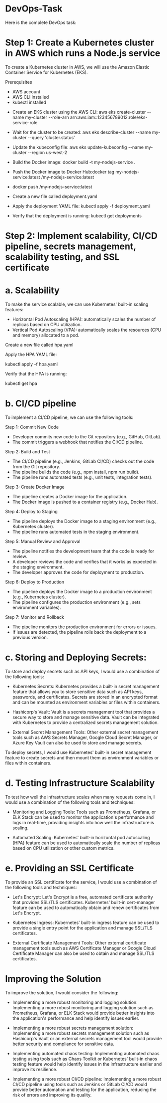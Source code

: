 # DevOps-Task
Here is the complete DevOps task:

# Step 1: Create a Kubernetes cluster in AWS which runs a Node.js service
To create a Kubernetes cluster in AWS, we will use the Amazon Elastic Container Service for Kubernetes (EKS).

Prerequisites
- AWS account
- AWS CLI installed
- kubectl installed


* Create an EKS cluster using the AWS CLI: aws eks create-cluster --name my-cluster --role-arn arn:aws:iam::123456789012:role/eks-service-role

* Wait for the cluster to be created: aws eks describe-cluster --name my-cluster --query 'cluster.status'

* Update the kubeconfig file: aws eks update-kubeconfig --name my-cluster --region us-west-2

* Build the Docker image: docker build -t my-nodejs-service .

* Push the Docker image to Docker Hub:docker tag my-nodejs-service:latest <your-docker-hub-username>/my-nodejs-service:latest

* docker push <your-docker-hub-username>/my-nodejs-service:latest

* Create a new file called deployment.yaml 

* Apply the deployment YAML file: kubectl apply -f deployment.yaml

* Verify that the deployment is running: kubectl get deployments

# Step 2: Implement scalability, CI/CD pipeline, secrets management, scalability testing, and SSL certificate

# a. Scalability

To make the service scalable, we can use Kubernetes' built-in scaling features:

- Horizontal Pod Autoscaling (HPA): automatically scales the number of replicas based on CPU utilization.
- Vertical Pod Autoscaling (VPA): automatically scales the resources (CPU and memory) allocated to a pod.

Create a new file called hpa.yaml

Apply the HPA YAML file:

kubectl apply -f hpa.yaml

Verify that the HPA is running:

kubectl get hpa


# b. CI/CD pipeline

To implement a CI/CD pipeline, we can use the following tools:

Step 1: Commit New Code
- Developer commits new code to the Git repository (e.g., GitHub, GitLab).
- The commit triggers a webhook that notifies the CI/CD pipeline.

Step 2: Build and Test
- The CI/CD pipeline (e.g., Jenkins, GitLab CI/CD) checks out the code from the Git repository.
- The pipeline builds the code (e.g., npm install, npm run build).
- The pipeline runs automated tests (e.g., unit tests, integration tests).

Step 3: Create Docker Image
- The pipeline creates a Docker image for the application.
- The Docker image is pushed to a container registry (e.g., Docker Hub).

Step 4: Deploy to Staging
- The pipeline deploys the Docker image to a staging environment (e.g., Kubernetes cluster).
- The pipeline runs automated tests in the staging environment.

Step 5: Manual Review and Approval
- The pipeline notifies the development team that the code is ready for review.
- A developer reviews the code and verifies that it works as expected in the staging environment.
- The developer approves the code for deployment to production.

Step 6: Deploy to Production
- The pipeline deploys the Docker image to a production environment (e.g., Kubernetes cluster).
- The pipeline configures the production environment (e.g., sets environment variables).

Step 7: Monitor and Rollback
- The pipeline monitors the production environment for errors or issues.
- If issues are detected, the pipeline rolls back the deployment to a previous version.

# c. Storing and Deploying Secrets:

To store and deploy secrets such as API keys, I would use a combination of the following tools:

- Kubernetes Secrets:
  Kubernetes provides a built-in secret management feature that allows you to store sensitive data such as API keys, passwords, and certificates. Secrets are stored in an encrypted format and can be mounted as environment variables or files within containers.

- Hashicorp's Vault:
  Vault is a secrets management tool that provides a secure way to store and manage sensitive data. Vault can be integrated with Kubernetes to provide a centralized secrets management solution.

- External Secret Management Tools:
  Other external secret management tools such as AWS Secrets Manager, Google Cloud Secret Manager, or Azure Key Vault can also be used to store and manage secrets.

To deploy secrets, I would use Kubernetes' built-in secret management feature to create secrets and then mount them as environment variables or files within containers.

# d. Testing Infrastructure Scalability

To test how well the infrastructure scales when many requests come in, I would use a combination of the following tools and techniques:

- Monitoring and Logging Tools: Tools such as Prometheus, Grafana, or ELK Stack can be used to monitor the application's performance and logs in real-time, providing insights into how well the infrastructure is scaling.

- Automated Scaling: Kubernetes' built-in horizontal pod autoscaling (HPA) feature can be used to automatically scale the number of replicas based on CPU utilization or other custom metrics.

# e. Providing an SSL Certificate
To provide an SSL certificate for the service, I would use a combination of the following tools and techniques:

- Let's Encrypt: Let's Encrypt is a free, automated certificate authority that provides SSL/TLS certificates. Kubernetes' built-in cert-manager feature can be used to automatically obtain and renew certificates from Let's Encrypt.

- Kubernetes Ingress: Kubernetes' built-in ingress feature can be used to provide a single entry point for the application and manage SSL/TLS certificates.

- External Certificate Management Tools: Other external certificate management tools such as AWS Certificate Manager or Google Cloud Certificate Manager can also be used to obtain and manage SSL/TLS certificates.

# Improving the Solution

To improve the solution, I would consider the following:

- Implementing a more robust monitoring and logging solution: Implementing a more robust monitoring and logging solution such as Prometheus, Grafana, or ELK Stack would provide better insights into the application's performance and help identify issues earlier.

- Implementing a more robust secrets management solution: Implementing a more robust secrets management solution such as Hashicorp's Vault or an external secrets management tool would provide better security and compliance for sensitive data.

- Implementing automated chaos testing: Implementing automated chaos testing using tools such as Chaos Toolkit or Kubernetes' built-in chaos testing feature would help identify issues in the infrastructure earlier and improve its resilience.

- Implementing a more robust CI/CD pipeline: Implementing a more robust CI/CD pipeline using tools such as Jenkins or GitLab CI/CD would provide better automation and testing for the application, reducing the risk of errors and improving its quality.
